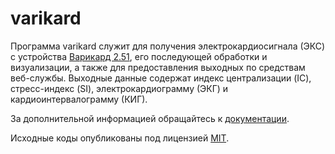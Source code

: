 varikard
========

Программа varikard служит для получения электрокардиосигнала (ЭКС) с устройства [Варикард 2.51](http://www.ramena.ru/page.php?7), его последующей обработки и визуализации, а также для предоставления выходных по средствам веб-службы. Выходные данные содержат индекс централизации (IC), стресс-индекс (SI), электрокардиограмму (ЭКГ) и кардиоинтервалограмму (КИГ).

За дополнительной информацией обращайтесь к [документации](varikard.pdf).

Исходные коды опубликованы под лицензией [MIT](LICENSE).
